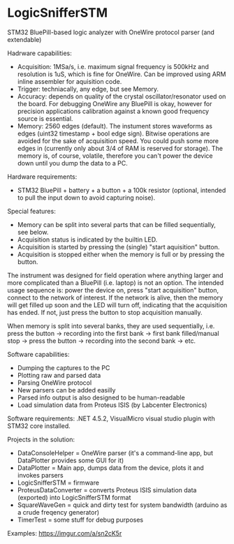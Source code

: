 # LogicSnifferSTM
STM32 BluePill-based logic analyzer with OneWire protocol parser (and extendable)

Hadrware capabilities:

 - Acquisition: 1MSa/s, i.e. maximum signal frequency is 500kHz and resolution is 1uS, which is fine for OneWire. Can be improved using ARM inline assembler for aquisition code.
 - Trigger: techniacally, any edge, but see Memory.
 - Accuracy: depends on quality of the crystal oscillator/resonator used on the board. For debugging OneWire any BluePill is okay, however for precision applications calibration against a known good frequency source is essential.
 - Memory: 2560 edges (default). The instument stores waveforms as edges (uint32 timestamp + bool edge sign). Bitwise operations are avoided for the sake of acquisition speed. You could push some more edges in (currently only about 3/4 of RAM is reserved for storage). The memory is, of course, volatile, therefore you can't power the device down until you dump the data to a PC.

Hardware requirements:
 - STM32 BluePill + battery + a button + a 100k resistor (optional, intended to pull the input down to avoid capturing noise).

Special features:
 - Memory can be split into several parts that can be filled sequentially, see below.
 - Acquisition status is indicated by the builtin LED.
 - Acquisition is started by pressing the (single) "start aquisition" button.
 - Acquisition is stopped either when the memory is full or by pressing the button.

The instrument was designed for field operation where anything larger and more complicated than a BluePill (i.e. laptop) is not an option. The intended usage sequence is: power the device on, press "start acquisition" button, connect to the network of interest. If the network is alive, then the memory will get filled up soon and the LED will turn off, indicating that the acquisition has ended. If not, just press the button to stop acquisition manually.

When memory is split into several banks, they are used sequentially, i.e. press the button -> recording into the first bank -> first bank filled/manual stop -> press the button -> recording into the second bank -> etc.

Software capabilities:

 - Dumping the captures to the PC
 - Plotting raw and parsed data
 - Parsing OneWire protocol
 - New parsers can be added easilly
 - Parsed info output is also designed to be human-readable
 - Load simulation data from Proteus ISIS (by Labcenter Electronics)
 
Software requirements: .NET 4.5.2, VisualMicro visual studio plugin with STM32 core installed.

Projects in the solution:
 - DataConsoleHelper = OneWire parser (it's a command-line app, but DataPlotter provides some GUI for it)
 - DataPlotter = Main app, dumps data from the device, plots it and invokes parsers
 - LogicSnifferSTM = firmware
 - ProteusDataConverter = converts Proteus ISIS simulation data (exported) into LogicSnifferSTM format
 - SquareWaveGen = quick and dirty test for system bandwidth (arduino as a crude freqency generator)
 - TimerTest = some stuff for debug purposes
 
Examples:
https://imgur.com/a/sn2cK5r
